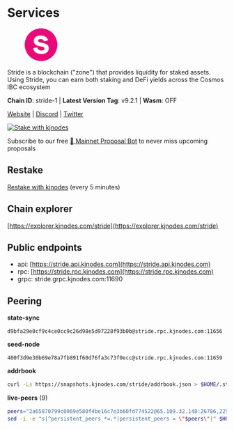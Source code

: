 # Services

<figure><img src="https://raw.githubusercontent.com/kj89/cosmos-images/main/logos/stride.png" alt=""><figcaption></figcaption></figure>

Stride is a blockchain ("zone") that provides liquidity for staked assets.  Using Stride, you can earn both staking and DeFi yields across the Cosmos IBC ecosystem

**Chain ID**: stride-1 | **Latest Version Tag**: v9.2.1 | **Wasm**: OFF

[Website](https://stride.zone) | [Discord](https://discord.gg/mzQZ8dAE7u) | [Twitter](https://twitter.com/stride_zone)

[![Stake with kjnodes](https://i.ibb.co/cr44Q8j/button-stake-with-kjnodes.png)](https://restake.app/stride/stridevaloper1j8gkhtllnp252l6g6zwzea30e7pvzqttr9768n)

Subscribe to our free [🤖 Mainnet Proposal Bot](https://t.me/kjnodes_proposal_bot) to never miss upcoming proposals

## Restake

[Restake with kjnodes](https://restake.app/stride/stridevaloper1j8gkhtllnp252l6g6zwzea30e7pvzqttr9768n) (every 5 minutes)
## Chain explorer
[https://explorer.kjnodes.com/stride](https://explorer.kjnodes.com/stride)

## Public endpoints

* api: [https://stride.api.kjnodes.com](https://stride.api.kjnodes.com)
* rpc: [https://stride.rpc.kjnodes.com](https://stride.rpc.kjnodes.com)
* grpc: stride.grpc.kjnodes.com:11690

## Peering

**state-sync**

```text
d9bfa29e0cf9c4ce0cc9c26d98e5d97228f93b0b@stride.rpc.kjnodes.com:11656
```

**seed-node**

```text
400f3d9e30b69e78a7fb891f60d76fa3c73f0ecc@stride.rpc.kjnodes.com:11659
```

**addrbook**
```bash
curl -Ls https://snapshots.kjnodes.com/stride/addrbook.json > $HOME/.stride/config/addrbook.json
```

**live-peers** (9)
```bash
peers="2a65870799c0069e580f4be16c7e3b60fd774522@65.109.32.148:26786,2254e6968e5c7ebc98ef5b79b388502fa44e10e1@5.161.134.44:26656,69fc32ac94aa1ccbac270fa58370459e647c251f@5.9.66.9:26656,d36ac7580cc8907a00b0add8c3b047caea6df4ed@107.155.67.202:26636,ed857708c330334e1e62751470d6ecddf0397459@65.109.69.59:12256,66807a69e4920359a7c064856edd1439a656e517@65.108.234.159:56656,e41dd510feb9e14df82ce0f4eab258fad78645ea@158.247.218.149:10002,6b615c7dde3e76de39474b7406bdde0ac0f31b79@23.88.69.22:28666,d9bfa29e0cf9c4ce0cc9c26d98e5d97228f93b0b@65.109.88.38:11656"
sed -i -e "s|^persistent_peers *=.*|persistent_peers = \"$peers\"|" $HOME/.stride/config/config.toml
```
